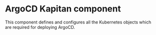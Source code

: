# ArgoCD Kapitan component

This component defines and configures all the Kubernetes objects which are
required for deploying ArgoCD.
